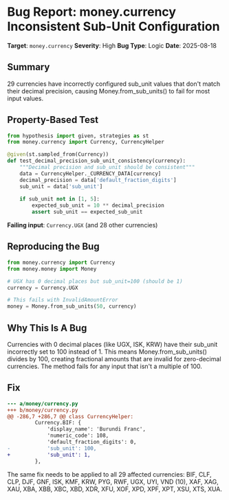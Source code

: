 # Bug Report: money.currency Inconsistent Sub-Unit Configuration

**Target**: `money.currency`
**Severity**: High
**Bug Type**: Logic
**Date**: 2025-08-18

## Summary

29 currencies have incorrectly configured sub_unit values that don't match their decimal precision, causing Money.from_sub_units() to fail for most input values.

## Property-Based Test

```python
from hypothesis import given, strategies as st
from money.currency import Currency, CurrencyHelper

@given(st.sampled_from(Currency))
def test_decimal_precision_sub_unit_consistency(currency):
    """Decimal precision and sub_unit should be consistent"""
    data = CurrencyHelper._CURRENCY_DATA[currency]
    decimal_precision = data['default_fraction_digits']
    sub_unit = data['sub_unit']
    
    if sub_unit not in [1, 5]:
        expected_sub_unit = 10 ** decimal_precision
        assert sub_unit == expected_sub_unit
```

**Failing input**: `Currency.UGX` (and 28 other currencies)

## Reproducing the Bug

```python
from money.currency import Currency
from money.money import Money

# UGX has 0 decimal places but sub_unit=100 (should be 1)
currency = Currency.UGX

# This fails with InvalidAmountError
money = Money.from_sub_units(50, currency)
```

## Why This Is A Bug

Currencies with 0 decimal places (like UGX, ISK, KRW) have their sub_unit incorrectly set to 100 instead of 1. This means Money.from_sub_units() divides by 100, creating fractional amounts that are invalid for zero-decimal currencies. The method fails for any input that isn't a multiple of 100.

## Fix

```diff
--- a/money/currency.py
+++ b/money/currency.py
@@ -286,7 +286,7 @@ class CurrencyHelper:
         Currency.BIF: {
             'display_name': 'Burundi Franc',
             'numeric_code': 108,
             'default_fraction_digits': 0,
-            'sub_unit': 100,
+            'sub_unit': 1,
         },
```

The same fix needs to be applied to all 29 affected currencies: BIF, CLF, CLP, DJF, GNF, ISK, KMF, KRW, PYG, RWF, UGX, UYI, VND (10), XAF, XAG, XAU, XBA, XBB, XBC, XBD, XDR, XFU, XOF, XPD, XPF, XPT, XSU, XTS, XUA.